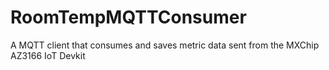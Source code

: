 # RoomTempMQTTConsumer
A MQTT client that consumes and saves metric data sent from the MXChip AZ3166 IoT Devkit
